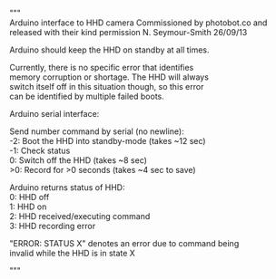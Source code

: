 """  
Arduino interface to HHD camera
Commissioned by photobot.co and released with their
kind permission
N. Seymour-Smith 26/09/13  

Arduino should keep the HHD on standby at all times.

Currently, there is no specific error that identifies  
memory corruption or shortage. The HHD will always  
switch itself off in this situation though, so this error  
can be identified by multiple failed boots.  

Arduino serial interface:  

  Send number command by serial (no newline):  
      -2: Boot the HHD into standby-mode (takes ~12 sec)  
      -1: Check status  
       0: Switch off the HHD (takes ~8 sec)  
      >0: Record for >0 seconds (takes ~4 sec to save)  
  
  Arduino returns status of HHD:  
  0: HHD off  
  1: HHD on  
  2: HHD received/executing command  
  3: HHD recording error
  
  "ERROR: STATUS X" denotes an error due to command being  
  invalid while the HHD is in state X  

"""
